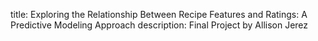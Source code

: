 title: Exploring the Relationship Between Recipe Features and Ratings: A Predictive Modeling Approach
description: Final Project by Allison Jerez 



